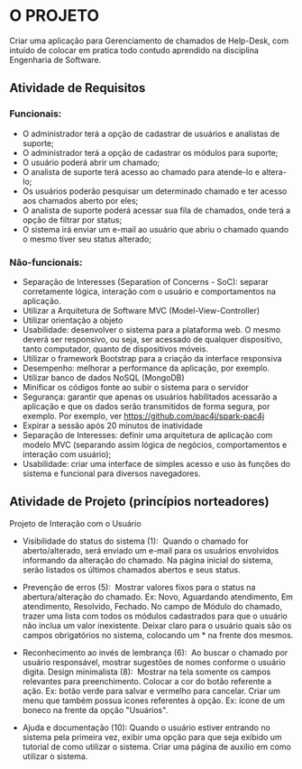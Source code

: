 # O PROJETO
Criar uma aplicação para Gerenciamento de chamados de Help-Desk, com intuído de colocar em pratica todo contudo aprendido na disciplina Engenharia de Software.

## Atividade de Requisitos​

### Funcionais:​
- O administrador terá a opção de cadastrar de usuários e analistas de suporte;​
- O administrador terá a opção de cadastrar os módulos para suporte;​
- O usuário poderá abrir um chamado;​
- O analista de suporte terá acesso ao chamado para atende-lo e altera-lo;​
- Os usuários poderão pesquisar um determinado chamado e ter acesso aos chamados aberto por eles;​
- O analista de suporte poderá acessar sua fila de chamados, onde terá a opção de filtrar por status;​
- O sistema irá enviar um e-mail ao usuário que abriu o chamado quando o mesmo tiver seu status alterado;​

### Não-funcionais:​

- Separação de Interesses (Separation of Concerns - SoC): separar corretamente lógica, interação com o usuário e comportamentos na aplicação.​
- Utilizar a Arquitetura de Software  MVC (Model-View-Controller)​
- Utilizar orientação a objeto​
- Usabilidade: desenvolver o sistema para a plataforma web. O mesmo deverá ser responsivo, ou seja, ser acessado de qualquer dispositivo, tanto computador, quanto de dispositivos móveis.​
- Utilizar o framework Bootstrap para a criação da interface responsiva
- Desempenho: melhorar a performance da aplicação, por exemplo.​
- Utilizar banco de dados NoSQL (MongoDB)​
- Minificar os códigos fonte ao subir o sistema para o servidor​
- Segurança: garantir que apenas os usuários habilitados acessarão a aplicação e que os dados serão transmitidos de forma segura, por exemplo.​ Por exemplo, ver https://github.com/pac4j/spark-pac4j​
- Expirar a sessão após 20 minutos de inatividade​
- Separação de Interesses: definir uma arquitetura de aplicação com modelo MVC (separando assim lógica de negócios, comportamentos e interação com usuário);​
- Usabilidade: criar uma interface de simples acesso e uso às funções do sistema e funcional para diversos navegadores.​

## Atividade de Projeto  (princípios norteadores)​

Projeto de Interação com o Usuário​

- Visibilidade do status do sistema (1): ​
Quando o chamado for aberto/alterado, será enviado um e-mail para os usuários envolvidos informando da alteração do chamado.​
Na página inicial do sistema, serão listados os últimos chamados abertos e seus status.​

- Prevenção de erros (5): ​
Mostrar valores fixos para o status na abertura/alteração do chamado. Ex: Novo, Aguardando atendimento, Em atendimento, Resolvido, Fechado.​
No campo de Módulo do chamado, trazer uma lista com todos os módulos cadastrados para que o usuário não inclua um valor inexistente.​
Deixar claro para o usuário quais são os campos obrigatórios no sistema, colocando um * na frente dos mesmos.​

- Reconhecimento ao invés de lembrança (6): ​
Ao buscar o chamado por usuário responsável, mostrar sugestões de nomes conforme o usuário digita.​
Design minimalista (8): ​
Mostrar na tela somente os campos relevantes para preenchimento.​
Colocar a cor do botão referente a ação. Ex: botão verde para salvar e vermelho para cancelar.​
Criar um menu que também possua ícones referentes à opção. Ex: ícone de um boneco na frente da opção "Usuários".​

- Ajuda e documentação (10):​
Quando o usuário estiver entrando no sistema pela primeira vez, exibir uma opção para que seja exibido um tutorial de como utilizar o sistema.​
Criar uma página de auxilio em como utilizar o sistema.
